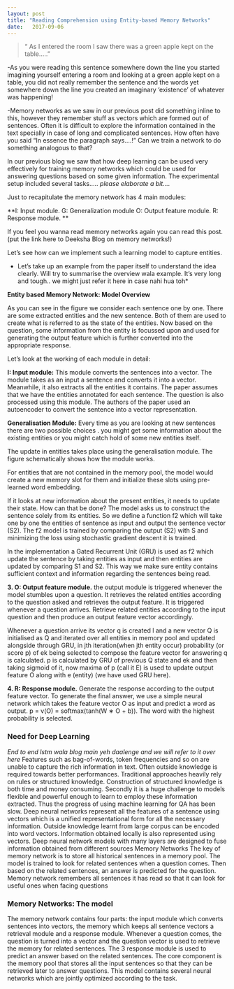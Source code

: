 ```yaml
---
layout: post
title: "Reading Comprehension using Entity-based Memory Networks"
date:   2017-09-06
---
```

> “ As I entered the room I saw there was a green apple kept on the table.….”

-As you were reading this sentence  somewhere down the line you started imagining yourself entering a room and looking at a green apple kept on a table, you did not really remember the sentence and the words yet somewhere down the line you created an imaginary ‘existence’ of whatever was happening!  

-Memory networks as we saw in our previous post did something inline to this, however they remember stuff as vectors which are formed out of sentences. Often it is difficult to explore the information contained in the text specially in case of long  and complicated sentences. How often have you said “In essence the paragraph says….!” Can we train a network to do something analogous to that?    




In our previous blog we saw that how deep learning can be used very effectively for training memory networks which could be used for answering questions based on some given information. The experimental setup included several tasks….. *please elaborate a bit….*

Just to recapitulate the memory network has 4 main modules:

**I: Input module.
G: Generalization module 
O: Output feature module. 
R: Response module. **

If you feel you wanna read memory networks again you can read this post. (put the link here to Deeksha Blog on memory networks!) 

Let’s see how can we implement such a learning model to capture entities. 

* Let’s take up an example from the paper itself to understand the idea clearly. Will try to summarise the overview wala example. It’s very long and tough.. we might just refer it here in case nahi hua toh* 

**Entity based Memory Network: Model Overview**

As you can see in the figure we consider each sentence one by one. There are some extracted entities and the new sentence. Both of them are used to create what is referred to as the state of the entities. Now based on the question, some information from the entity is focussed upon and used for generating the output feature which is further converted into the appropriate response.  

Let’s look at the working of each module in detail:

**I: Input module:** This module converts the sentences into a vector.  The module takes as  an input a sentence and converts it into a vector. Meanwhile, it also extracts all the entities it contains. The paper assumes that we have the entities annotated for each sentence. The question is also processed using this module. The authors of the paper used an autoencoder to convert the sentence into a vector representation.

**Generalisation Module:** Every time as you are looking at new sentences there are two possible choices .
you might get some information about the existing entities 
or you might catch hold of some new entities itself.

The update in entities takes place using the generalisation module. The figure schematically shows how the module works. 



For entities that are not contained in the memory pool, the model would create a new memory slot for them and initialize these slots using pre-learned word embedding.

If it looks at new information about the present entities, it needs to update their state. How can that be done? The model asks us to construct the sentence solely from its entities. So we define a function f2 which will take one by one the entities of sentence as input and output the sentence vector (S2). The f2 model is trained by comparing the output (S2) with S and minimizing the loss using stochastic gradient descent it is trained.


In the implementation a Gated Recurrent Unit (GRU) is used as f2 which update the sentence by taking entities as input and then entities are updated by comparing S1 and S2. This way we make sure entity contains sufficient context and information regarding the sentences being read.

**3. O: Output feature module.** the output module is triggered whenever the model stumbles upon a question. It retrieves the related entities according to the question asked and retrieves the output feature. 
It is triggered whenever a question arrives. Retrieve related entities according to the input question and then produce an output feature vector accordingly.


 Whenever a question arrive its vector q is created l and a new vector Q is initialised as Q  and iterated over all entities in memory pool and updated alongside through GRU, in jth iteration(when jth entity occur)  probability (or score p) of ek being selected to compose the feature vector for answering q is calculated. p  is calculated by GRU of previous Q state and ek and then taking sigmoid of it, now maxima of p (call it E) is used to update output feature O along with e (entity) (we have used GRU here).  



**4. R: Response module.** Generate the response according to the output feature vector.
To generate the final answer, we use a simple neural network which takes the feature vector O as input and predict a word as output. 
p = v(O) = softmax(tanh(W ∗ O + b)). The word with the highest probability is selected.
 

### Need for Deep Learning
*End to end lstm wala blog main yeh daalenge and we will refer to it over here*
Features such as bag-of-words, token frequencies and so on are unable to capture the rich information in text. Often outside knowledge is required towards better performances. Traditional approaches heavily rely on rules or structured knowledge. Construction of structured knowledge is both time and money consuming. Secondly it is a huge challenge to models flexible and powerful enough to learn to employ these information extracted. Thus the progress of using machine learning for QA has been slow.
Deep neural networks represent all the features of a sentence using vectors which is a unified representational form for all the necessary information. Outside knowledge learnt from large corpus can be encoded into word vectors. Information obtained locally is also represented using vectors. Deep neural network models with many layers are designed to fuse information obtained from different sources
Memory Networks
The key of memory network is to store all historical sentences in a memory pool. The model is trained to look for related sentences when a question comes. Then based on the related sentences, an answer is predicted for the question. Memory network remembers all sentences it has read so that it can look for useful ones when facing questions
### Memory Networks: The model
The memory network contains four parts: the input module which converts sentences into vectors, the memory which keeps all sentence vectors a retrieval module and a response module. Whenever a question comes, the question is turned into a vector and the question vector is used to retrieve the memory for related sentences. The 3 response module is used to predict an answer based on the related sentences. The core component is the memory pool that stores all the input sentences so that they can be retrieved later to answer questions. This model contains several neural networks which are jointly optimized according to the task.




